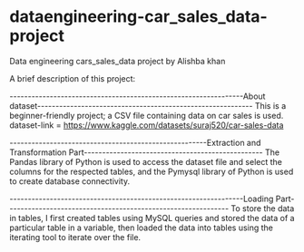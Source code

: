 # dataengineering-car_sales_data-project
Data engineering cars_sales_data project by Alishba khan  

A brief description of this project:

----------------------------------------------------------------About dataset-----------------------------------------------------------
This is a beginner-friendly project; a CSV file containing data on car sales is used. 
dataset-link = https://www.kaggle.com/datasets/suraj520/car-sales-data

------------------------------------------------------Extraction and Transformation Part-------------------------------------------------
The Pandas library of Python is used to access the dataset file and select the columns for the respected tables, and the Pymysql library of Python is used to create database connectivity. 

----------------------------------------------------------------Loading Part-------------------------------------------------------------
To store the data in tables, I first created tables using MySQL queries and stored the data of a particular table in a variable, then loaded the data into tables using the iterating tool to iterate over the file.
